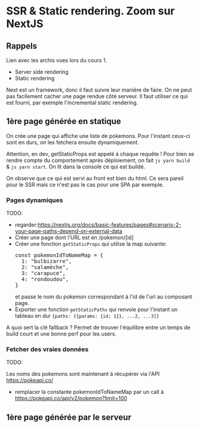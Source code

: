 # SSR & Static rendering. Zoom sur NextJS

## Rappels

Lien avec les archis vues lors du cours 1.

- Server side rendering
- Static rendering

Next est un framework, donc il faut suivre leur manière de faire.
On ne peut pas facilement cacher une page rendue côté serveur. Il faut utiliser ce qui est fourni, par exemple l'incremental static rendering.

## 1ère page générée en statique

On crée une page qui affiche une liste de pokemons. Pour l'instant ceux-ci sont en durs, on les fetchera ensuite dynamiquement.

Attention, en dev, getStaticProps est appelé à chaque requête ! Pour bien se rendre compte du comportement après déploiement, on fait `js yarn build` & `js yarn start`.
On lit dans la console ce qui est buildé.

On observe que ce qui est servi au front est bien du html. Ce sera pareil pour le SSR mais ce n'est pas le cas pour une SPA par exemple.

### Pages dynamiques

TODO:

- regarder:https://nextjs.org/docs/basic-features/pages#scenario-2-your-page-paths-depend-on-external-data
- Créer une page dont l'URL est en /pokemon/[id]
- Créer une fonction `getStaticProps` qui utilise la map suivante:
  <pre>
  const pokemonIdToNameMap = {
    1: "bulbizarre",
    2: "salamèche",
    3: "carapuce",
    4: "rondoudou",
  }
  </pre>
  et passe le nom du pokemon correspondant à l'id de l'url au composant page.
- Exporter une fonction `getStaticPaths` qui renvoie pour l'instant un tableau en dur `{paths: [{params: {id; 1}}, ...2, ...3]}`

A quoi sert la clé fallback ?
Permet de trouver l'équilibre entre un temps de build court et une bonne perf pour les users.

### Fetcher des vraies données

TODO:

Les noms des pokemons sont maintenant à récupérer via l'API https://pokeapi.co/

- remplacer la constante pokemonIdToNameMap par un call à https://pokeapi.co/api/v2/pokemon?limit=100

## 1ère page générée par le serveur
